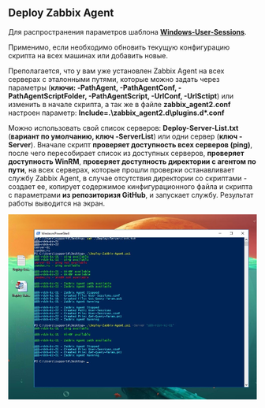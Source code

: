 ## Deploy Zabbix Agent

Для распространения параметров шаблона **[Windows-User-Sessions](https://github.com/Lifailon/Windows-User-Sessions)**.

Применимо, если необходимо обновить текущую конфигурацию скрипта на всех машинах или добавить новые.

Преполагается, что у вам уже установлен Zabbix Agent на всех серверах с эталонными путями, которые можно задать через параметры (**ключи: -PathAgent, -PathAgentConf, -PathAgentScriptFolder, -PathAgentScript, -UrlConf, -UrlSctipt**) или изменить в начале скрипта, а так же в файле **zabbix_agent2.conf** настроен параметр: **Include=.\zabbix_agent2.d\plugins.d\*.conf**

Можно использовать свой список серверов: **Deploy-Server-List.txt** (**вариант по умолчанию, ключ -ServerList**) или одни сервер (**ключ -Server**). Вначале скрипт **проверяет доступность всех серверов (ping)**, после чего пересобирает список из доступных серверов, **проверяет доступность WinRM**, **проверяет доступность директории с агентом по пути**, на всех серверах, которые прошли проверки останавливает службу Zabbix Agent, в случае отсутствия директории со скриптами - создает ее, копирует содержимое кинфигурационного файла и скрипта с параметрами **из репозиторизя GitHub**, и запускает службу. Результат работы выводится на экран.

![Image alt](https://github.com/Lifailon/Deploy-Zabbix-Agent/blob/rsa/Example.jpg)
